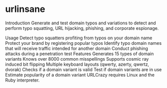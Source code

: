 # urlinsane


Introduction
Generate and test domain typos and variations to detect and perform typo squatting, URL hijacking, phishing, and corporate espionage.

Usage
Detect typo squatters profiting from typos on your domain name
Protect your brand by registering popular typos
Identify typo domain names that will receive traffic intended for another domain
Conduct phishing attacks during a penetration test
Features
Generates 15 types of domain variants
Knows over 8000 common misspellings
Supports cosmic ray induced bit flipping
Multiple keyboard layouts (qwerty, azerty, qwertz, dvorak)
Checks if a domain variant is valid
Test if domain variants are in use
Estimate popularity of a domain variant URLCrazy requires Linux and the Ruby interpreter.